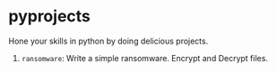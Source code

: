# pyprojects
Hone your skills in python by doing delicious projects.

01. `ransomware`: Write a simple ransomware. Encrypt and Decrypt files.
